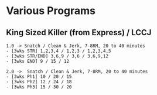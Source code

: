 # Various Programs


## King Sized Killer (from Express) / LCCJ

```
1.0 -> Snatch / Clean & Jerk, 7-8RM, 20 to 40 minutes
- [3wks STR] 1,2,3,4 / 1,2,3 / 1,2,3,4,5
- [3wks STR/END] 3,6,9 / 3,6 / 3,6,9,12
- [3wks END] 9 / 15 / 12

2.0 ->  Snatch / Clean & Jerk, 7-8RM, 20 to 40 minutes
- [3wks Ph1] 10 / 20 / 15
- [3wks Ph2] 12 / 24 / 18
- [3wks Ph3] 15 / 30 / 20
```
